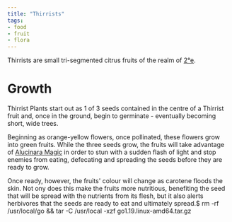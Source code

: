 ```yaml
---
title: "Thirrists"
tags:
- food
- fruit
- flora
---
```


Thirrists are small tri-segmented citrus fruits of the realm of [2°e](realms/2nd-realm.md).

# Growth
Thirrist Plants start out as 1 of 3 seeds contained in the centre of a Thirrist fruit and, once in the ground, begin to germinate - eventually becoming short, wide trees.

Beginning as orange-yellow flowers, once pollinated, these flowers grow into green fruits. While the three seeds grow, the fruits will take advantage of [Alucinara Magic](alucinara/alucinarium.md) in order to stun with a sudden flash of light and stop enemies from eating, defecating and spreading the seeds before they are ready to grow.

Once ready, however, the fruits' colour will change as carotene floods the skin. Not ony does this make the fruits more nutritious, benefiting the seed that will be spread with the nutrients from its flesh, but it also alerts herbivores that the seeds are ready to eat and ultimately spread.$ rm -rf /usr/local/go && tar -C /usr/local -xzf go1.19.linux-amd64.tar.gz